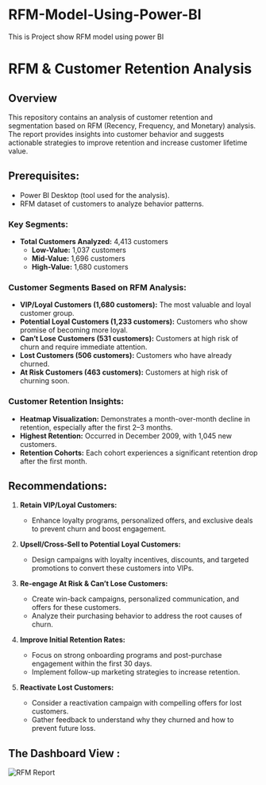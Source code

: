 # RFM-Model-Using-Power-BI
This is Project show RFM model using power BI 

# RFM & Customer Retention Analysis

## Overview
This repository contains an analysis of customer retention and segmentation based on RFM (Recency, Frequency, and Monetary) analysis. The report provides insights into customer behavior and suggests actionable strategies to improve retention and increase customer lifetime value.

## Prerequisites:
- Power BI Desktop (tool used for the analysis).
- RFM dataset of customers to analyze behavior patterns.

### Key Segments:
- **Total Customers Analyzed:** 4,413 customers
  - **Low-Value:** 1,037 customers
  - **Mid-Value:** 1,696 customers
  - **High-Value:** 1,680 customers

### Customer Segments Based on RFM Analysis:
- **VIP/Loyal Customers (1,680 customers):** The most valuable and loyal customer group.
- **Potential Loyal Customers (1,233 customers):** Customers who show promise of becoming more loyal.
- **Can’t Lose Customers (531 customers):** Customers at high risk of churn and require immediate attention.
- **Lost Customers (506 customers):** Customers who have already churned.
- **At Risk Customers (463 customers):** Customers at high risk of churning soon.

### Customer Retention Insights:
- **Heatmap Visualization:** Demonstrates a month-over-month decline in retention, especially after the first 2–3 months.
- **Highest Retention:** Occurred in December 2009, with 1,045 new customers.
- **Retention Cohorts:** Each cohort experiences a significant retention drop after the first month.

## Recommendations:
1. **Retain VIP/Loyal Customers:**
   - Enhance loyalty programs, personalized offers, and exclusive deals to prevent churn and boost engagement.

2. **Upsell/Cross-Sell to Potential Loyal Customers:**
   - Design campaigns with loyalty incentives, discounts, and targeted promotions to convert these customers into VIPs.

3. **Re-engage At Risk & Can’t Lose Customers:**
   - Create win-back campaigns, personalized communication, and offers for these customers.
   - Analyze their purchasing behavior to address the root causes of churn.

4. **Improve Initial Retention Rates:**
   - Focus on strong onboarding programs and post-purchase engagement within the first 30 days.
   - Implement follow-up marketing strategies to increase retention.

5. **Reactivate Lost Customers:**
   - Consider a reactivation campaign with compelling offers for lost customers.
   - Gather feedback to understand why they churned and how to prevent future loss.

## The Dashboard View :
![RFM Report](https://github.com/user-attachments/assets/9f0ed6ce-395b-4cfe-9710-fc990a59d0e4)



